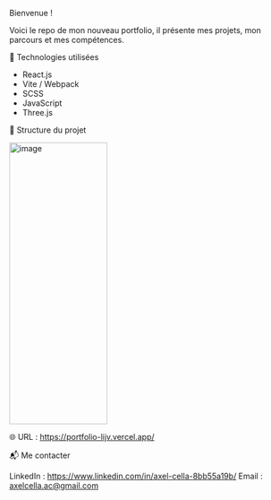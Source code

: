 Bienvenue ! 

Voici le repo de mon nouveau portfolio, il présente mes projets, mon parcours et mes compétences. 

🚀 Technologies utilisées

- React.js
- Vite / Webpack
- SCSS
- JavaScript
- Three.js 


📁 Structure du projet 

<img width="175" height="503" alt="image" src="https://github.com/user-attachments/assets/c5dc9bd7-e2ff-4646-8b7d-787bedff04af" />


🌐 URL : https://portfolio-lijv.vercel.app/

📬 Me contacter

LinkedIn : https://www.linkedin.com/in/axel-cella-8bb55a19b/
Email : axelcella.ac@gmail.com


